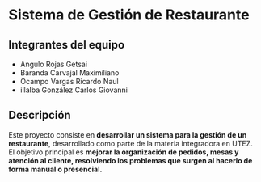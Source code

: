 # Sistema de Gestión de Restaurante

## Integrantes del equipo
- Angulo Rojas Getsai
-  Baranda Carvajal Maximiliano
-  Ocampo Vargas Ricardo Naul
-  illalba González Carlos Giovanni
  
## Descripción
Este proyecto consiste en **desarrollar un sistema para la gestión de un restaurante**, desarrollado como parte de la materia integradora en UTEZ.  
El objetivo principal es **mejorar la organización de pedidos, mesas y atención al cliente, resolviendo los problemas que surgen al hacerlo de forma manual o presencial.**
